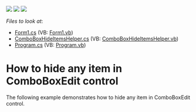 <!-- default badges list -->
![](https://img.shields.io/endpoint?url=https://codecentral.devexpress.com/api/v1/VersionRange/128621042/23.1.3%2B)
[![](https://img.shields.io/badge/Open_in_DevExpress_Support_Center-FF7200?style=flat-square&logo=DevExpress&logoColor=white)](https://supportcenter.devexpress.com/ticket/details/E3476)
[![](https://img.shields.io/badge/📖_How_to_use_DevExpress_Examples-e9f6fc?style=flat-square)](https://docs.devexpress.com/GeneralInformation/403183)
<!-- default badges end -->
<!-- default file list -->
*Files to look at*:

* [Form1.cs](./CS/MyComboBoxEdit/Form1.cs) (VB: [Form1.vb](./VB/MyComboBoxEdit/Form1.vb))
* [ComboBoxHideItemsHelper.cs](./CS/MyComboBoxEdit/ComboBoxHideItemsHelper.cs) (VB: [ComboBoxHideItemsHelper.vb](./VB/MyComboBoxEdit/ComboBoxHideItemsHelper.vb))
* [Program.cs](./CS/MyComboBoxEdit/Program.cs) (VB: [Program.vb](./VB/MyComboBoxEdit/Program.vb))
<!-- default file list end -->
# How to hide any item in ComboBoxEdit control


<p>The following example demonstrates how to hide any item in ComboBoxEdit control.</p>

<br/>


